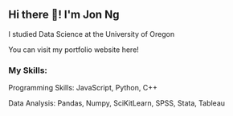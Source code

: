 ## Hi there 👋! I'm Jon Ng

I studied Data Science at the University of Oregon

You can visit my portfolio website here!

### My Skills:

Programming Skills:
JavaScript, Python, C++

Data Analysis:
Pandas, Numpy, SciKitLearn, SPSS, Stata, Tableau



<!--
**jonatecode/jonatecode** is a ✨ _special_ ✨ repository because its `README.md` (this file) appears on your GitHub profile.

Here are some ideas to get you started:

- 🔭 I’m currently working on ...
- 🌱 I’m currently learning ...
- 👯 I’m looking to collaborate on ...
- 🤔 I’m looking for help with ...
- 💬 Ask me about ...
- 📫 How to reach me: ...
- 😄 Pronouns: ...
- ⚡ Fun fact: ...
-->
